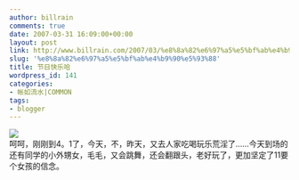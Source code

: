 ```yaml
---
author: billrain
comments: true
date: 2007-03-31 16:09:00+00:00
layout: post
link: http://www.billrain.com/2007/03/%e8%8a%82%e6%97%a5%e5%bf%ab%e4%b9%90%e5%93%88/
slug: '%e8%8a%82%e6%97%a5%e5%bf%ab%e4%b9%90%e5%93%88'
title: 节日快乐哈
wordpress_id: 141
categories:
- 帐如流水|COMMON
tags:
- blogger
---
```


[![](http://bp3.blogger.com/_lAHIYwHGO4A/Rg6JHJGvCWI/AAAAAAAABQs/6ibEa2_7sFE/s400/%E6%AF%9B.jpg)](http://bp3.blogger.com/_lAHIYwHGO4A/Rg6JHJGvCWI/AAAAAAAABQs/6ibEa2_7sFE/s1600-h/%E6%AF%9B.jpg)  
呵呵，刚刚到4。1了，今天，不，昨天，又去人家吃喝玩乐荒淫了……今天到场的还有同学的小外甥女，毛毛，又会跳舞，还会翻跟头，老好玩了，更加坚定了11要个女孩的信念。
